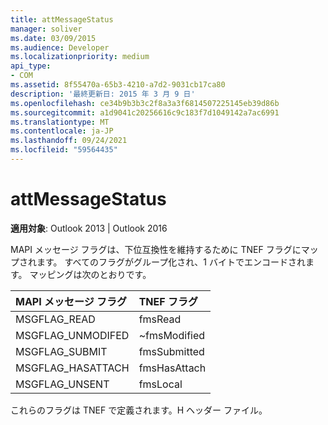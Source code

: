 ```yaml
---
title: attMessageStatus
manager: soliver
ms.date: 03/09/2015
ms.audience: Developer
ms.localizationpriority: medium
api_type:
- COM
ms.assetid: 8f55470a-65b3-4210-a7d2-9031cb17ca80
description: '最終更新日: 2015 年 3 月 9 日'
ms.openlocfilehash: ce34b9b3b3c2f8a3a3f6814507225145eb39d86b
ms.sourcegitcommit: a1d9041c20256616c9c183f7d1049142a7ac6991
ms.translationtype: MT
ms.contentlocale: ja-JP
ms.lasthandoff: 09/24/2021
ms.locfileid: "59564435"
---
```

# <a name="attmessagestatus"></a>attMessageStatus

  
  
**適用対象**: Outlook 2013 | Outlook 2016 
  
MAPI メッセージ フラグは、下位互換性を維持するために TNEF フラグにマップされます。 すべてのフラグがグループ化され、1 バイトでエンコードされます。 マッピングは次のとおりです。
  
|**MAPI メッセージ フラグ**|**TNEF フラグ**|
|:-----|:-----|
|MSGFLAG_READ  <br/> |fmsRead  <br/> |
|MSGFLAG_UNMODIFED  <br/> |~fmsModified  <br/> |
|MSGFLAG_SUBMIT  <br/> |fmsSubmitted  <br/> |
|MSGFLAG_HASATTACH  <br/> |fmsHasAttach  <br/> |
|MSGFLAG_UNSENT  <br/> |fmsLocal  <br/> |
   
これらのフラグは TNEF で定義されます。H ヘッダー ファイル。
  

